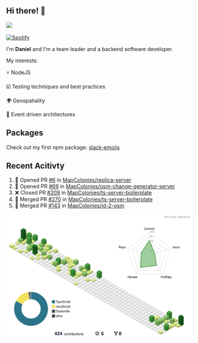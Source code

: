 ## Hi there! 👋

<p>
  <img src="https://github-readme-stats.vercel.app/api?username=syncush&theme=tokyonight">
</p>

[![Spotify](https://novatorem-rust.vercel.app/api/spotify)](https://open.spotify.com/user/syncush)

I'm **Daniel** and I'm a team leader and a backend software developer.

My interests:

⚡ NodeJS

☑️ Testing techniques and best practices

🌍 Geospatiality

🧠 Event driven architectures

## Packages
Check out my first npm package: [slack-emojis](https://www.npmjs.com/package/slack-emojis)

## Recent Acitivty
<!--START_SECTION:activity-->
1. 💪 Opened PR [#6](https://github.com/MapColonies/replica-server/pull/6) in [MapColonies/replica-server](https://github.com/MapColonies/replica-server)
2. 💪 Opened PR [#69](https://github.com/MapColonies/osm-change-generator-server/pull/69) in [MapColonies/osm-change-generator-server](https://github.com/MapColonies/osm-change-generator-server)
3. ❌ Closed PR [#209](https://github.com/MapColonies/ts-server-boilerplate/pull/209) in [MapColonies/ts-server-boilerplate](https://github.com/MapColonies/ts-server-boilerplate)
4. 🎉 Merged PR [#270](https://github.com/MapColonies/ts-server-boilerplate/pull/270) in [MapColonies/ts-server-boilerplate](https://github.com/MapColonies/ts-server-boilerplate)
5. 🎉 Merged PR [#143](https://github.com/MapColonies/id-2-osm/pull/143) in [MapColonies/id-2-osm](https://github.com/MapColonies/id-2-osm)
<!--END_SECTION:activity-->

![contrib](./profile-3d-contrib/profile-green-animate.svg)
